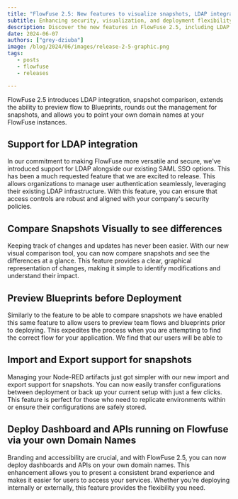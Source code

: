 ```yaml
---
title: "FlowFuse 2.5: New features to visualize snapshots, LDAP integration, and more"
subtitle: Enhancing security, visualization, and deployment flexibility.
description: Discover the new features in FlowFuse 2.5, including LDAP integration, visual snapshot comparisons, blueprint previews, snapshot import/export support, and custom domain deployment for dashboards and APIs.
date: 2024-06-07
authors: ["grey-dziuba"]
image: /blog/2024/06/images/release-2-5-graphic.png
tags:
   - posts
   - flowfuse
   - releases

---
```


FlowFuse 2.5 introduces LDAP integration, snapshot comparison, extends the ability to preview flow to Blueprints, rounds out the management for snapshots, and allows you to point your own domain names at your FlowFuse instances.

<!--more-->

## Support for LDAP integration

In our commitment to making FlowFuse more versatile and secure, we've introduced support for LDAP alongside our existing SAML SSO options. This has been a much requested feature that we are excited to release.  This allows organizations to manage user authentication seamlessly, leveraging their existing LDAP infrastructure. With this feature, you can ensure that access controls are robust and aligned with your company's security policies.

## Compare Snapshots Visually to see differences

Keeping track of changes and updates has never been easier. With our new visual comparison tool, you can now compare snapshots and see the differences at a glance. This feature provides a clear, graphical representation of changes, making it simple to identify modifications and understand their impact.

## Preview Blueprints before Deployment

Similarly to the feature to be able to compare snapshots we have enabled this same feature to allow users to preview team flows and blueprints prior to deploying.  This expedites the process when you are attempting to find the correct flow for your application.  We find that our users will be able to 

## Import and Export support for snapshots

Managing your Node-RED artifacts just got simpler with our new import and export support for snapshots. You can now easily transfer configurations between deployment or back up your current setup with just a few clicks. This feature is perfect for those who need to replicate environments within or ensure their configurations are safely stored.

## Deploy Dashboard and APIs running on Flowfuse via your own Domain Names

Branding and accessibility are crucial, and with FlowFuse 2.5, you can now deploy dashboards and APIs on your own domain names. This enhancement allows you to present a consistent brand experience and makes it easier for users to access your services. Whether you're deploying internally or externally, this feature provides the flexibility you need.

